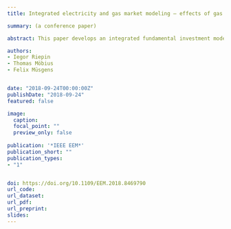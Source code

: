 ```yaml
---
title: Integrated electricity and gas market modeling – effects of gas demand uncertainty

summary: (a conference paper)

abstract: This paper develops an integrated fundamental investment model which considers both the gas and electricity sector. Furthermore, we adopt the theory of stochastic programming with recourse in the combined model to account for uncertainty in the gas market. This approach enables us to analyze how uncertain gas demand in other sectors affects decisions to invest in electricity generation capacities. We find an overall decrease and a reallocation of investments in gas-fired power plants. We also quantify the expected costs of ignoring uncertainty.

authors:
- Iegor Riepin
- Thomas Möbius
- Felix Müsgens


date: "2018-09-24T00:00:00Z"
publishDate: "2018-09-24"
featured: false

image:
  caption:
  focal_point: ""
  preview_only: false
  
publication: '*IEEE EEM*'
publication_short: ""
publication_types:
- "1"


doi: https://doi.org/10.1109/EEM.2018.8469790
url_code: 
url_dataset:
url_pdf: 
url_preprint:
slides: 
---
```


